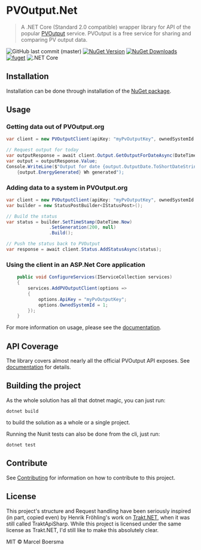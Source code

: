 # PVOutput.Net

> A .NET Core (Standard 2.0 compatible) wrapper library for API of the popular [PVOutput](https://pvoutput.org) service.
> PVOutput is a free service for sharing and comparing PV output data.

![GitHub last commit (master)](https://img.shields.io/github/last-commit/pyrocumulus/PVOutput.Net/master?label=last%20commit%20%28master%29)
[![NuGet Version](https://img.shields.io/nuget/v/PVOutput.Net.svg?logo=nuget)](https://www.nuget.org/packages/PVOutput.Net/)
[![NuGet Downloads](https://img.shields.io/nuget/dt/PVOutput.Net.svg?logo=nuget)](https://www.nuget.org/packages/PVOutput.Net/)
[![fuget](https://www.fuget.org/packages/PVOutput.Net/badge.svg)](https://www.fuget.org/packages/PVOutput.Net)
![.NET Core](https://img.shields.io/github/workflow/status/pyrocumulus/PVOutput.Net/.NET%20Core/develop)

## Installation

Installation can be done through installation of the [NuGet package](https://www.nuget.org/packages/PVOutput.Net/).

## Usage

### Getting data out of PVOutput.org

```csharp
var client = new PVOutputClient(apiKey: "myPvOutputKey", ownedSystemId: 1);

// Request output for today
var outputResponse = await client.Output.GetOutputForDateAsync(DateTime.Today);
var output = outputResponse.Value;
Console.WriteLine($"Output for date {output.OutputDate.ToShortDateString()},
    {output.EnergyGenerated} Wh generated");

```

### Adding data to a system in PVOutput.org

```csharp
var client = new PVOutputClient(apiKey: "myPvOutputKey", ownedSystemId: 1);
var builder = new StatusPostBuilder<IStatusPost>();

// Build the status
var status = builder.SetTimeStamp(DateTime.Now)
                .SetGeneration(200, null)
                .Build();

// Push the status back to PVOutput
var response = await client.Status.AddStatusAsync(status);

```

### Using the client in an ASP.Net Core application

```csharp
    public void ConfigureServices(IServiceCollection services)
    {
        services.AddPVOutputClient(options =>
        {
            options.ApiKey = "myPvOutputKey";
            options.OwnedSystemId = 1;
        });
    }
```

For more information on usage, please see the [documentation](https://pyrocumulus.github.io/pvoutput.net/).

## API Coverage

The library covers almost nearly all the official PVOutput API exposes. See [documentation](https://pyrocumulus.github.io/pvoutput.net/) for details.

## Building the project

As the whole solution has all that dotnet magic, you can just run:

```posh
dotnet build
```

to build the solution as a whole or a single project.

Running the Nunit tests can also be done from the cli, just run:

```posh
dotnet test
```

## Contribute

See [Contributing](CONTRIBUTING.md) for information on how to contribute to this project.

## License

This project's structure and Request handling have been seriously inspired (in part, copied even) by Henrik Fröhling's work on [Trakt.NET](https://github.com/henrikfroehling/Trakt.NET), when it was still called TraktApiSharp. While this project is licensed under the same license as Trakt.NET, I'd still like to make this absolutely clear.

MIT © Marcel Boersma
